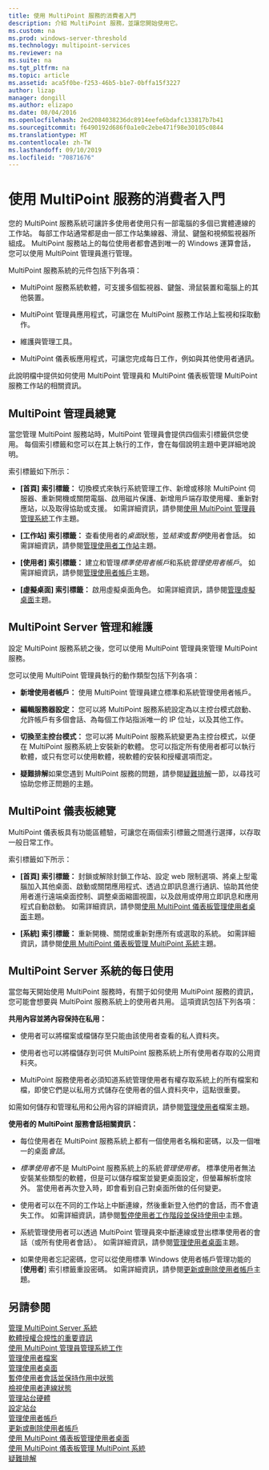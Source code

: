 ```yaml
---
title: 使用 MultiPoint 服務的消費者入門
description: 介紹 MultiPoint 服務，並讓您開始使用它。
ms.custom: na
ms.prod: windows-server-threshold
ms.technology: multipoint-services
ms.reviewer: na
ms.suite: na
ms.tgt_pltfrm: na
ms.topic: article
ms.assetid: aca5f0be-f253-46b5-b1e7-0bffa15f3227
author: lizap
manager: dongill
ms.author: elizapo
ms.date: 08/04/2016
ms.openlocfilehash: 2ed2084038236dc8914eefe6bdafc133817b7b41
ms.sourcegitcommit: f6490192d686f0a1e0c2ebe471f98e30105c0844
ms.translationtype: MT
ms.contentlocale: zh-TW
ms.lasthandoff: 09/10/2019
ms.locfileid: "70871676"
---
```

# <a name="getting-started-with-multipoint-services"></a>使用 MultiPoint 服務的消費者入門
您的 MultiPoint 服務系統可讓許多使用者使用只有一部電腦的多個已實體連線的工作站。 每部工作站通常都是由一部工作站集線器、滑鼠、鍵盤和視頻監視器所組成。 MultiPoint 服務站上的每位使用者都會遇到唯一的 Windows 運算會話，您可以使用 MultiPoint 管理員進行管理。  
  
MultiPoint 服務系統的元件包括下列各項：  
  
-   MultiPoint 服務系統軟體，可支援多個監視器、鍵盤、滑鼠裝置和電腦上的其他裝置。  
  
-   MultiPoint 管理員應用程式，可讓您在 MultiPoint 服務工作站上監視和採取動作。  
  
-   維護與管理工具。  
  
-   MultiPoint 儀表板應用程式，可讓您完成每日工作，例如與其他使用者通訊。  
  
此說明檔中提供如何使用 MultiPoint 管理員和 MultiPoint 儀表板管理 MultiPoint 服務工作站的相關資訊。  
  
## <a name="overview-of-multipoint-manager"></a>MultiPoint 管理員總覽  
當您管理 MultiPoint 服務站時，MultiPoint 管理員會提供四個索引標籤供您使用。 每個索引標籤和您可以在其上執行的工作，會在每個說明主題中更詳細地說明。  
  
索引標籤如下所示：  
  
-   **[首頁] 索引標籤：** 切換模式來執行系統管理工作、新增或移除 MultiPoint 伺服器、重新開機或關閉電腦、啟用磁片保護、新增用戶端存取使用權、重新對應站，以及取得協助或支援。 如需詳細資訊，請參閱[使用 MultiPoint 管理員管理系統](Manage-System-Tasks-Using-MultiPoint-Manager.md)工作主題。  
  
-   **[工作站] 索引標籤：** 查看使用者的*桌面*狀態，並*結束*或*暫停*使用者會話。 如需詳細資訊，請參閱[管理使用者工作站](Manage-User-Stations.md)主題。  
  
-   **[使用者] 索引標籤：** 建立和管理*標準使用者帳戶*和系統*管理使用者帳戶*。 如需詳細資訊，請參閱[管理使用者帳戶](Manage-User-Accounts.md)主題。  
  
-   **[虛擬桌面] 索引標籤：** 啟用虛擬桌面角色。 如需詳細資訊，請參閱[管理虛擬桌面](Manage-Virtual-Desktops.md)主題。  
  
## <a name="multipoint-server-management-and-maintenance"></a>MultiPoint Server 管理和維護  
設定 MultiPoint 服務系統之後，您可以使用 MultiPoint 管理員來管理 MultiPoint 服務。  
  
您可以使用 MultiPoint 管理員執行的動作類型包括下列各項：  
  
-   **新增使用者帳戶：** 使用 MultiPoint 管理員建立標準和系統管理使用者帳戶。  
  
-   **編輯服務器設定：** 您可以將 MultiPoint 服務系統設定為以主控台模式啟動、允許帳戶有多個會話、為每個工作站指派唯一的 IP 位址，以及其他工作。  
  
-   **切換至主控台模式：** 您可以將 MultiPoint 服務系統變更為主控台模式，以便在 MultiPoint 服務系統上安裝新的軟體。 您可以指定所有使用者都可以執行軟體，或只有您可以使用軟體，視軟體的安裝和授權選項而定。  
  
-   **疑難排解**如果您遇到 MultiPoint 服務的問題，請參閱[疑難排解](Troubleshooting.md)一節，以尋找可協助您修正問題的主題。  
  
## <a name="overview-of-multipoint-dashboard"></a>MultiPoint 儀表板總覽  
MultiPoint 儀表板具有功能區體驗，可讓您在兩個索引標籤之間進行選擇，以存取一般日常工作。  
  
索引標籤如下所示：  
  
-   **[首頁] 索引標籤：** 封鎖或解除封鎖工作站、設定 web 限制選項、將桌上型電腦加入其他桌面、啟動或關閉應用程式、透過立即訊息進行通訊、協助其他使用者進行遠端桌面控制、調整桌面縮圖視圖，以及啟用或停用立即訊息和應用程式自動啟動。 如需詳細資訊，請參閱[使用 MultiPoint 儀表板管理使用者桌面](Manage-User-Desktops-Using-MultiPoint-Dashboard.md)主題。  
  
-   **[系統] 索引標籤：** 重新開機、關閉或重新對應所有或選取的系統。 如需詳細資訊，請參閱[使用 MultiPoint 儀表板管理 MultiPoint 系統](Manage-MultiPoint-Systems-Using-MultiPoint-Dashboard.md)主題。  
  
## <a name="daily-use-of-your-multipoint-server-system"></a>MultiPoint Server 系統的每日使用  
當您每天開始使用 MultiPoint 服務時，有關于如何使用 MultiPoint 服務的資訊，您可能會想要與 MultiPoint 服務系統上的使用者共用。 這項資訊包括下列各項：  
  
**共用內容並將內容保持在私用：**  
  
-   使用者可以將檔案或檔儲存至只能由該使用者查看的私人資料夾。  
  
-   使用者也可以將檔儲存到可供 MultiPoint 服務系統上所有使用者存取的公用資料夾。  
  
-   MultiPoint 服務使用者必須知道系統管理使用者有權存取系統上的所有檔案和檔，即使它們是以私用方式儲存在使用者的個人資料夾中，這點很重要。  
  
如需如何儲存和管理私用和公用內容的詳細資訊，請參閱[管理使用者](Manage-User-Files.md)檔案主題。  
  
**使用者的 MultiPoint 服務會話相關資訊：**  
  
-   每位使用者在 MultiPoint 服務系統上都有一個使用者名稱和密碼，以及一個唯一的桌面*會話*。  
  
-   *標準使用者*不是 MultiPoint 服務系統上的系統*管理使用者*。 標準使用者無法安裝某些類型的軟體，但是可以儲存檔案並變更桌面設定，但螢幕解析度除外。 當使用者再次登入時，即會看到自己對桌面所做的任何變更。  
  
-   使用者可以在不同的工作站上中斷連線，然後重新登入他們的會話，而不會遺失工作。 如需詳細資訊，請參閱[暫停使用者工作階段並保持使用中](Suspend-and-Leave-User-Session-Active.md)主題。  
  
-   系統管理使用者可以透過 MultiPoint 管理員來中斷連線或登出標準使用者的會話（或所有使用者會話）。 如需詳細資訊，請參閱[管理使用者桌面](manage-user-desktops-using-multipoint-dashboard.md)主題。  
  
-   如果使用者忘記密碼，您可以從使用標準 Windows 使用者帳戶管理功能的 [**使用者**] 索引標籤重設密碼。 如需詳細資訊，請參閱[更新或刪除使用者帳戶](Update-or-Delete-a-User-Account.md)主題。  
  
## <a name="see-also"></a>另請參閱  
[管理 MultiPoint Server 系統](managing-your-multipoint-services-system.md)  
[軟體授權合規性的重要資訊](Important-Information-about-Software-License-Compliance.md)  
[使用 MultiPoint 管理員管理系統工作](Manage-System-Tasks-Using-MultiPoint-Manager.md)  
[管理使用者檔案](Manage-User-Files.md)  
[管理使用者桌面](manage-user-desktops-using-multipoint-dashboard.md)  
[暫停使用者會話並保持作用中狀態](Suspend-and-Leave-User-Session-Active.md)  
[檢視使用者連線狀態](View-User-Connection-Status.md)  
[管理站台硬體](Manage-Station-Hardware.md)  
[設定站台](Set-Up-a-Station.md)  
[管理使用者帳戶](Manage-User-Accounts.md)  
[更新或刪除使用者帳戶](Update-or-Delete-a-User-Account.md)  
[使用 MultiPoint 儀表板管理使用者桌面](Manage-User-Desktops-Using-MultiPoint-Dashboard.md)  
[使用 MultiPoint 儀表板管理 MultiPoint 系統](Manage-MultiPoint-Systems-Using-MultiPoint-Dashboard.md)  
[疑難排解](Troubleshooting.md)    
  
